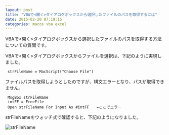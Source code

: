 ```yaml
---
layout: post
title: "VBAで<開く>ダイアログボックスから選択したファイルのパスを取得するには"
date: 2015-02-20 07:19:15
categories: macos vba excel
---
```

<p>VBAで&lt;開く>ダイアログボックスから選択したファイルのパスを取得する方法についての質問です。</p>

<p>VBAで&lt;開く>ダイアログボックスからファイルを選択は、下記のように実現しました。</p>

<pre><code> strFileName = MacScript("Choose File")
</code></pre>

<p>ファイルパスを取得しようとしたのですが、構文エラーとなり、パスが取得できません。</p>

<pre><code> MsgBox strFileName
 intFF = FreeFile
 Open strFileName For Input As #intFF　　←ここでエラー
</code></pre>

<p>strFileNameをウォッチ式で確認すると、下記のようになりました。</p>

<p><img src="https://i.stack.imgur.com/WqaUW.png" alt="strFileName"></p>
